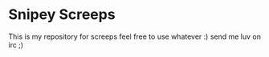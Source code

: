 # Snipey Screeps
This is my repository for screeps feel free to use whatever :)
send me luv on irc ;)
